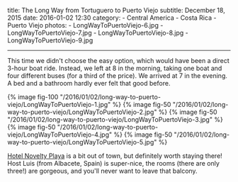 title: The Long Way from Tortuguero to Puerto Viejo
subtitle: December 18, 2015
date: 2016-01-02 12:30
category:
    - Central America
    - Costa Rica
    - Puerto Viejo
photos:
	- LongWayToPuertoViejo-6.jpg
	- LongWayToPuertoViejo-7.jpg
	- LongWayToPuertoViejo-8.jpg
	- LongWayToPuertoViejo-9.jpg

---

This time we didn't choose the easy option, which would have been a direct 3-hour boat ride. Instead, we left at 8 in the morning, taking one boat and four different buses (for a third of the price). We arrived at 7 in the evening. A bed and a bathroom hardly ever felt that good before.

{% image fig-100 "/2016/01/02/long-way-to-puerto-viejo/LongWayToPuertoViejo-1.jpg" %}
{% image fig-50 "/2016/01/02/long-way-to-puerto-viejo/LongWayToPuertoViejo-2.jpg" %}
{% image fig-50 "/2016/01/02/long-way-to-puerto-viejo/LongWayToPuertoViejo-3.jpg" %}
{% image fig-50 "/2016/01/02/long-way-to-puerto-viejo/LongWayToPuertoViejo-4.jpg" %}
{% image fig-50 "/2016/01/02/long-way-to-puerto-viejo/LongWayToPuertoViejo-5.jpg" %}

[Hotel Novelty Playa](https://www.tripadvisor.ca/Hotel_Review-g309265-d7933131-Reviews-Hotel_Novelty_Playa-Puerto_Viejo_de_Talamanca_Province_of_Limon.html) is a bit out of town, but definitely worth staying there! Host Luis (from Albacete, Spain) is super-nice, the rooms (there are only three!) are gorgeous, and you'll never want to leave that balcony.